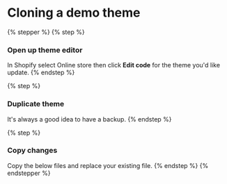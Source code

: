 # Cloning a demo theme

{% stepper %}
{% step %}
### **Open up theme editor**

In Shopify select Online store then click **Edit code** for the theme you'd like update.
{% endstep %}

{% step %}
### Duplicate theme

It's always a good idea to have a backup.&#x20;
{% endstep %}

{% step %}
### **Copy changes**

Copy the below files and replace your existing file.
{% endstep %}
{% endstepper %}



